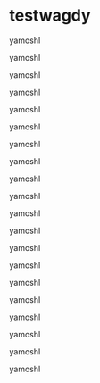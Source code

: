 # testwagdy



yamoshl




yamoshl




yamoshl






yamoshl




yamoshl





yamoshl






yamoshl




yamoshl



yamoshl



yamoshl



yamoshl



yamoshl



yamoshl



yamoshl




yamoshl





yamoshl




yamoshl



yamoshl





yamoshl


yamoshl
